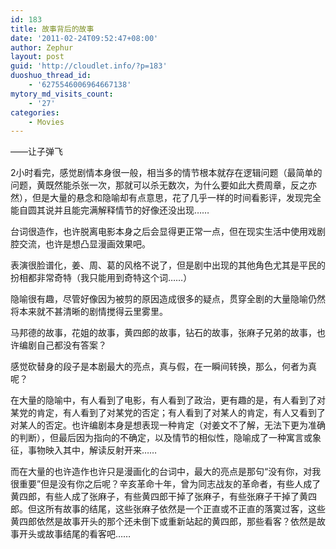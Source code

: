```yaml
---
id: 183
title: 故事背后的故事
date: '2011-02-24T09:52:47+08:00'
author: Zephur
layout: post
guid: 'http://cloudlet.info/?p=183'
duoshuo_thread_id:
    - '6275546006964667138'
mytory_md_visits_count:
    - '27'
categories:
    - Movies
---
```


 ——让子弹飞

 2小时看完，感觉剧情本身很一般，相当多的情节根本就存在逻辑问题（最简单的问题，黄既然能杀张一次，那就可以杀无数次，为什么要如此大费周章，反之亦然），但是大量的悬念和隐喻却有点意思，花了几乎一样的时间看影评，发现完全能自圆其说并且能完满解释情节的好像还没出现……  

<!-- more -->

 台词很造作，也许脱离电影本身之后会显得更正常一点，但在现实生活中使用戏剧腔交流，也许是想凸显漫画效果吧。

 表演很脸谱化，姜、周、葛的风格不说了，但是剧中出现的其他角色尤其是平民的扮相都非常奇特（我只能用到奇特这个词……）

 隐喻很有趣，尽管好像因为被剪的原因造成很多的疑点，贯穿全剧的大量隐喻仍然将本来就不甚清晰的剧情搅得云里雾里。

 马邦德的故事，花姐的故事，黄四郎的故事，钻石的故事，张麻子兄弟的故事，也许编剧自己都没有答案？

 感觉砍替身的段子是本剧最大的亮点，真与假，在一瞬间转换，那么，何者为真呢？


在大量的隐喻中，有人看到了电影，有人看到了政治，更有趣的是，有人看到了对某党的肯定，有人看到了对某党的否定；有人看到了对某人的肯定，有人又看到了对某人的否定。也许编剧本身是想表现一种肯定（对姜文不了解，无法下更为准确的判断），但最后因为指向的不确定，以及情节的相似性，隐喻成了一种寓言或象征，事物映入其中，解读反射开来……


而在大量的也许造作也许只是漫画化的台词中，最大的亮点是那句“没有你，对我很重要”但是没有你之后呢？辛亥革命十年，曾为同志战友的革命者，有些人成了黄四郎，有些人成了张麻子，有些黄四郎干掉了张麻子，有些张麻子干掉了黄四郎。但这所有故事的结尾，这些张麻子依然是一个正直或不正直的落寞过客，这些黄四郎依然是故事开头的那个还未倒下或重新站起的黄四郎，那些看客？依然是故事开头或故事结尾的看客吧……